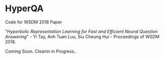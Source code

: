 # HyperQA

Code for WSDM 2018 Paper

"*Hyperbolic Representation Learning for Fast and Efficient Neural Question Answering*" - Yi Tay, Anh Tuan Luu, Siu Cheung Hui - Proceedings of WSDM 2018.

Coming Soon. Cleanin in Progress..

